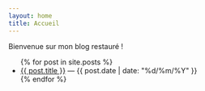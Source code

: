 ```yaml
---
layout: home
title: Accueil
---
```


Bienvenue sur mon blog restauré !

<ul>
  {% for post in site.posts %}
    <li>
      <a href="{{ post.url }}">{{ post.title }}</a>
      <span> — {{ post.date | date: "%d/%m/%Y" }}</span>
    </li>
  {% endfor %}
</ul>
